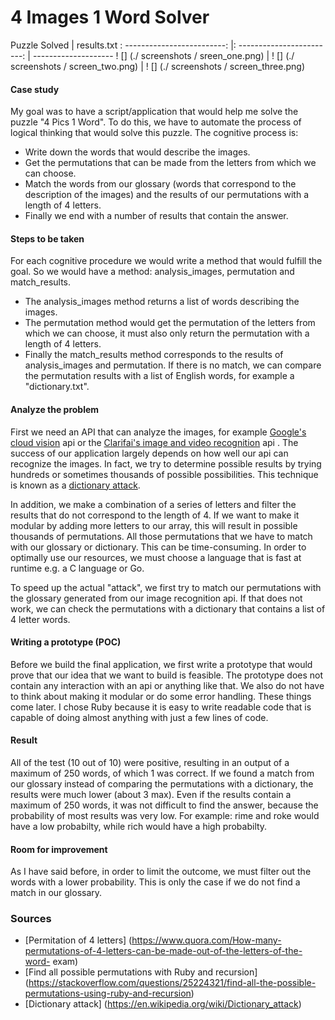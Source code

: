 # 4 Images 1 Word Solver

Puzzle Solved | results.txt
: -------------------------: |: --------------------- ---: | --------------------
! [] (./ screenshots / sreen_one.png) | ! [] (./ screenshots / screen_two.png) | ! [] (./ screenshots / screen_three.png)

#### Case study
My goal was to have a script/application that would help me solve the puzzle "4 Pics 1 Word".
To do this, we have to automate the process of logical thinking that would solve this puzzle.
The cognitive process is:
- Write down the words that would describe the images.
- Get the permutations that can be made from the letters from which we can choose.
- Match the words from our glossary (words that correspond to the description of the images) and the results of our permutations with a length of 4 letters.
- Finally we end with a number of results that contain the answer.

#### Steps to be taken
For each cognitive procedure we would write a method that would fulfill the goal.
So we would have a method: analysis_images, permutation and match_results.
- The analysis_images method returns a list of words describing the images.
- The permutation method would get the permutation of the letters from which we can choose, it must also only return the permutation with a length of 4 letters.
- Finally the match_results method corresponds to the results of analysis_images and permutation. If there is no match, we can compare the permutation results with a list of English words, for example a "dictionary.txt".

#### Analyze the problem
First we need an API that can analyze the images, for example [Google's cloud vision](https://cloud.google.com/vision) api or the [Clarifai's image and video recognition](https://clarifai.com/) api . The success of our application largely depends on how well our api can recognize the images.
In fact, we try to determine possible results by trying hundreds or sometimes thousands of possible possibilities. This technique is known as a [dictionary attack](https://en.wikipedia.org/wiki/Dictionary_attack).

In addition, we make a combination of a series of letters and filter the results that do not correspond to the length of 4. If we want to make it modular by adding more letters to our array, this will result in possible thousands of permutations. All those permutations that we have to match with our glossary or dictionary. This can be time-consuming. In order to optimally use our resources, we must choose a language that is fast at runtime e.g. a C language or Go.

To speed up the actual "attack", we first try to match our permutations with the glossary generated from our image recognition api. If that does not work, we can check the permutations with a dictionary that contains a list of 4 letter words.

#### Writing a prototype (POC)
Before we build the final application, we first write a prototype that would prove that our idea that we want to build is feasible. The prototype does not contain any interaction with an api or anything like that. We also do not have to think about making it modular or do some error handling. These things come later. I chose Ruby because it is easy to write readable code that is capable of doing almost anything with just a few lines of code.

#### Result
All of the test (10 out of 10) were positive, resulting in an output of a maximum of 250 words, of which 1 was correct. If we found a match from our glossary instead of comparing the permutations with a dictionary, the results were much lower (about 3 max). Even if the results contain a maximum of 250 words, it was not difficult to find the answer, because the probability of most results was very low. For example: rime and roke would have a low probabilty, while rich would have a high probabilty.

#### Room for improvement
As I have said before, in order to limit the outcome, we must filter out the words with a lower probability. This is only the case if we do not find a match in our glossary.

### Sources
- [Permitation of 4 letters] (https://www.quora.com/How-many-permutations-of-4-letters-can-be-made-out-of-the-letters-of-the-word- exam)
- [Find all possible permutations with Ruby and recursion] (https://stackoverflow.com/questions/25224321/find-all-the-possible-permutations-using-ruby-and-recursion)
- [Dictionary attack] (https://en.wikipedia.org/wiki/Dictionary_attack)